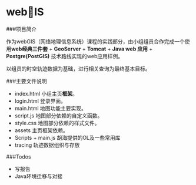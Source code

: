 # web🐔IS

###项目简介

作为webGIS（网络地理信息系统）课程的实践部分，由小组组员合作完成一个使用**web经典三件套** + **GeoServer** + **Tomcat** + **Java web 应用** + **Postgre(PostGIS)** 技术路线实现的web应用样例。

以组员的时空轨迹数据为基础，进行相关查询为最终基本目标。

###主要文件说明

- index.html 小组主页**框架**。
- login.html 登录界面。
- main.html 地图功能主要实现。
- script.js 地图部分依赖的自定义函数。
- style.css 地图部分依赖的样式文件。
- assets 主页框架依赖。
- Scripts + main.js 胡海提供的OL及一些常用库
- tracing 轨迹数据组织与存放

###Todos

- 写报告
- Java环境迁移与对接
